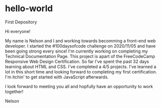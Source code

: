 # hello-world
First Depository

Hi everyone!

My name is Nelson and I and working towards becomming a front-end web developer. 
I started the #100daysofcode challenge on 2020/11/05 and have been going strong every since!
I'm currently working on completing my Technical Documentation Page. This project is apart of the FreeCodeCamp Responsive Web Design Certification.
So far I've spent the past 32 days learning about HTML and CSS. I've completed a 4/5 projects. 
I've learned a lot in this short time and looking forward to completing my first certification.
I'm itchin' to get started with JavaScript afterwards.

I look forward to meeting you all and hopfully have an opportunity to work together! 

Nelson
